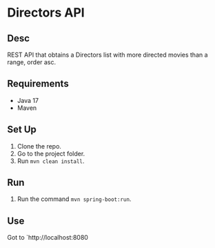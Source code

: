 # Directors API

## Desc
REST API that obtains a Directors list with more directed movies than a range, order asc.

## Requirements
- Java 17
- Maven

## Set Up
1. Clone the repo.
2. Go to the project folder.
3. Run `mvn clean install`.

## Run
1. Run the command `mvn spring-boot:run`.

## Use
Got to `http://localhost:8080
